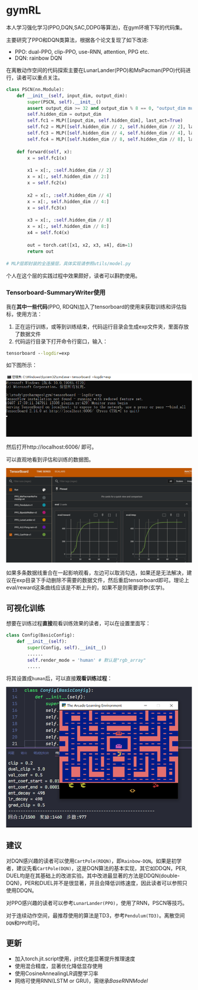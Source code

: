 # gymRL
 本人学习强化学习(PPO,DQN,SAC,DDPG等算法)，在gym环境下写的代码集。

 主要研究了PPO和DQN类算法，根据各个论文复现了如下改进:

-  PPO: dual-PPO, clip-PPO, use-RNN, attention, PPG etc.
-  DQN: rainbow DQN

在离散动作空间的代码探索主要在LunarLander(PPO)和MsPacman(PPO)代码进行，读者可以重点关注。

```python
class PSCN(nn.Module):
    def __init__(self, input_dim, output_dim):
        super(PSCN, self).__init__()
        assert output_dim >= 32 and output_dim % 8 == 0, "output_dim must be >= 32 and divisible by 8 "
        self.hidden_dim = output_dim
        self.fc1 = MLP([input_dim, self.hidden_dim], last_act=True)
        self.fc2 = MLP([self.hidden_dim // 2, self.hidden_dim // 2], last_act=True)
        self.fc3 = MLP([self.hidden_dim // 4, self.hidden_dim // 4], last_act=True)
        self.fc4 = MLP([self.hidden_dim // 8, self.hidden_dim // 8], last_act=True)

    def forward(self, x):
        x = self.fc1(x)

        x1 = x[:, :self.hidden_dim // 2]
        x = x[:, self.hidden_dim // 2:]
        x = self.fc2(x)

        x2 = x[:, :self.hidden_dim // 4]
        x = x[:, self.hidden_dim // 4:]
        x = self.fc3(x)

        x3 = x[:, :self.hidden_dim // 8]
        x = x[:, self.hidden_dim // 8:]
        x4 = self.fc4(x)

        out = torch.cat([x1, x2, x3, x4], dim=1)
        return out
    
# MLP层即封装的全连接层，具体实现请参照utils/model.py
```

个人在这个层的实践过程中效果颇好，读者可以斟酌使用。

### Tensorboard-SummaryWriter使用

我在**其中一些代码**(PPO, RDQN)加入了tensorboard的使用来获取训练和评估指标，使用方法：

1. 正在运行训练，或等到训练结束，代码运行目录会生成exp文件夹，里面存放了数据文件
2. 代码运行目录下打开命令行窗口，输入：

```cmd
tensorboard --logdir=exp
```

如下图所示：

![image-20240407180114610](assets/image-20240407180114610.png)

然后打开http://localhost:6006/ 即可。

可以直观地看到评估和训练的数据图。

![image-20240407180928966](assets/image-20240407180928966.png)

如果多条数据线重合在一起影响观看，左边可以取消勾选，如果还是无法解决，建议在exp目录下手动删除不需要的数据文件，然后重启tensorboard即可。理论上eval/reward这条曲线应该是不断上升的，如果不是则需要调参(玄学)。

## 可视化训练

想要在训练过程**直接**观看训练效果的读者，可以在设置里面写：

```python
class Config(BasicConfig):
    def __init__(self):
        super(Config, self).__init__()
        ......
        self.render_mode = 'human' # 默认是"rgb_array"
        .....
```

将其设置成`human`后，可以直接**观看训练过程**：

<img src="assets/image-20240413015536070.png" alt="image-20240413015536070" style="zoom:67%;" />

## 建议

对DQN感兴趣的读者可以使用`CartPole(RDQN)`，即`Rainbow-DQN`。如果是初学者，建议先看`CartPole(DQN)`，这是DQN算法的基本实现，其它如DDQN，PER, DUEL均是在其基础上的改进实验。其中改进最显著的方法是DDQN(double-DQN)，PER和DUEL并不是很显著，并且会降低训练速度，因此读者可以参照只使用DDQN。

对PPO感兴趣的读者可以参考`LunarLander(PPO)`，使用了RNN，PSCN等技巧。

对于连续动作空间，最推荐使用的算法是TD3，参考`Pendulum(TD3)`。离散空间`DQN`和`PPO`均可。

## 更新

- 加入torch.jit.script使用，jit优化能显著提升推理速度
- 使用混合精度，显著优化降低显存使用
- 使用CosineAnnealingLR调整学习率
- 网络可使用RNN(LSTM or GRU)，需继承*BaseRNNModel*

